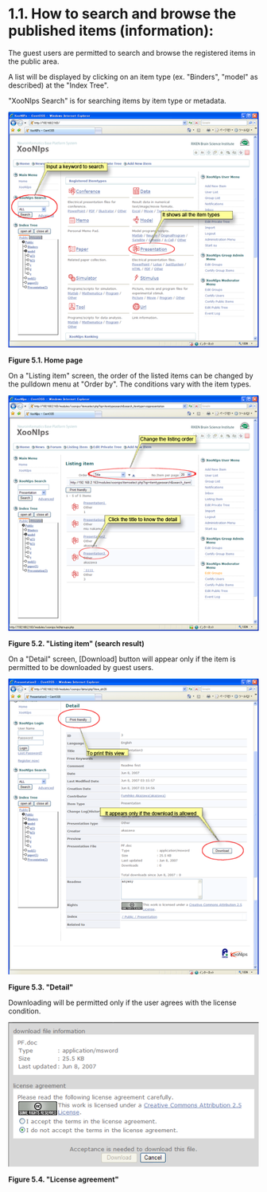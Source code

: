 # 1.1. How to search and browse the published items \(information\):

The guest users are permitted to search and browse the registered items in the public area.

A list will be displayed by clicking on an item type \(ex. "Binders", "model" as described\) at the "Index Tree".

"XooNIps Search" is for searching items by item type or metadata.

![Home page](../../../.gitbook/assets/xoonips-operate1.png)

**Figure 5.1. Home page**

On a "Listing item" screen, the order of the listed items can be changed by the pulldown menu at "Order by". The conditions vary with the item types.

![&quot;Listing item&quot; \(search result\)](../../../.gitbook/assets/xoonips-operate2.png)

**Figure 5.2. "Listing item" \(search result\)**

On a "Detail" screen, \[Download\] button will appear only if the item is permitted to be downloaded by guest users.

![&quot;Detail&quot;](../../../.gitbook/assets/xoonips-operate3.png)

**Figure 5.3. "Detail"**

Downloading will be permitted only if the user agrees with the license condition.

![&quot;License agreement&quot;](../../../.gitbook/assets/xoonips-operate4.png)

**Figure 5.4. "License agreement"**

